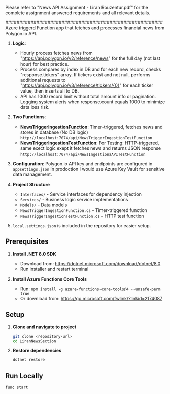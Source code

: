 Please refer to "News API Assignment - Liran Rouzentur.pdf" for the complete assignment answered requirements and all relevant details.

########################################################
Azure triggerd Function app that fetches and processes financial news from Polygon.io API.


1. **Logic**: 
   -  Hourly process fetches news from "https://api.polygon.io/v2/reference/news" for the full day (not last hour) for best 
      practice.
   -  Process compares by index in DB and for each new record, checks "response.tickers" array. 
      If tickers exist and not null, performs additional 
      requests to "https://api.polygon.io/v3/reference/tickers/{0}" for each ticker value, then inserts all to DB. 
   -  API has 1000 record limit without total amount info or pagination. 
      Logging system alerts when response.count equals 1000 to minimize data loss risk.

2. **Two Functions**:
   - **NewsTriggerIngestionFunction**: 
      Timer-triggered, fetches news and stores in database (No DB logic)
      `http://localhost:7074/api/NewsTriggerIngestionTestFunction`
   - **NewsTriggerIngestionTestFunction**: 
       For Testing: HTTP-triggered, same exect logic exept it fetches news and returns JSON response
      `http://localhost:7074/api/NewsIngestionaAPITestFunction`

3. **Configuration**: 
      Polygon.io API key and endpoints are configured in `appsettings.json`
      In prodoction I would use Azure Key Vault for sensitive data management.

4. **Project Structure**
   - `Interfaces/` - Service interfaces for dependency injection
   - `Services/` - Business logic service implementations
   - `Models/` - Data models
   - `NewsTriggerIngestionFunction.cs` - Timer-triggered function
   - `NewsTriggerIngestionTestFunction.cs` - HTTP test function

5. `local.settings.json` is included in the repository for easier setup.



## Prerequisites

1. **Install .NET 8.0 SDK**
   - Download from: https://dotnet.microsoft.com/download/dotnet/8.0
   - Run installer and restart terminal

2. **Install Azure Functions Core Tools**
   - Run: `npm install -g azure-functions-core-tools@4 --unsafe-perm true`
   - Or download from: https://go.microsoft.com/fwlink/?linkid=2174087


## Setup

1. **Clone and navigate to project**
   ```bash
   git clone <repository-url>
   cd LiranNewsSection
   ```

2. **Restore dependencies**
   ```bash
   dotnet restore
   ```

## Run Locally

```bash
func start
```











 